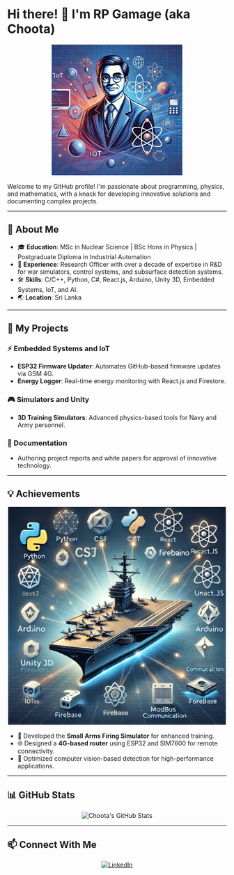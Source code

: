 # Hi there! 👋 I'm RP Gamage (aka Choota)

<p align="center">
  <img src="./profile-image.webp" alt="Choota's Illustration" width="300">
</p>

Welcome to my GitHub profile! I'm passionate about programming, physics, and mathematics, with a knack for developing innovative solutions and documenting complex projects.

---

## 🌟 About Me

- 🎓 **Education**: MSc in Nuclear Science | BSc Hons in Physics | Postgraduate Diploma in Industrial Automation  
- 💼 **Experience**: Research Officer with over a decade of expertise in R&D for war simulators, control systems, and subsurface detection systems.  
- 🛠 **Skills**: C/C++, Python, C#, React.js, Arduino, Unity 3D, Embedded Systems, IoT, and AI.  
- 🌏 **Location**: Sri Lanka  

---

## 🚀 My Projects

### ⚡ Embedded Systems and IoT
- **ESP32 Firmware Updater**: Automates GitHub-based firmware updates via GSM 4G.  
- **Energy Logger**: Real-time energy monitoring with React.js and Firestore.

### 🎮 Simulators and Unity
- **3D Training Simulators**: Advanced physics-based tools for Navy and Army personnel.

### 📜 Documentation
- Authoring project reports and white papers for approval of innovative technology.

---

## 💡 Achievements

<p align="center">
  <img src="./Achievements-image2.webp" alt="Achievement Image" width="500">
</p>

- 🔧 Developed the **Small Arms Firing Simulator** for enhanced training.  
- 🌐 Designed a **4G-based router** using ESP32 and SIM7600 for remote connectivity.  
- 🎯 Optimized computer vision-based detection for high-performance applications.

---

## 📊 GitHub Stats

<p align="center">
  <img src="https://github-readme-stats.vercel.app/api?username=rpggamage&show_icons=true&theme=radical" alt="Choota's GitHub Stats">
</p>

---

## 📫 Connect With Me

<p align="center">
  <a href="https://www.linkedin.com/in/rpgamage" target="_blank">
    <img src="https://cdn1.iconfinder.com/data/icons/logotypes/32/circle-linkedin-512.png" alt="LinkedIn" width="50">
  </a>
</p>
